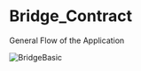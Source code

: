 # Bridge_Contract

General Flow of the Application

![BridgeBasic](https://github.com/user-attachments/assets/9236724f-8a42-43d7-88ed-412ba2211824)
